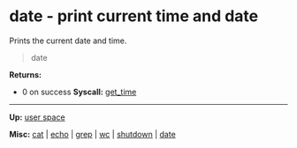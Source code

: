 # date - print current time and date

Prints the current date and time.

> date

**Returns:**
- 0 on success
**Syscall:** [get_time](../../kernel/syscalls/get_time.md)

---
**Up:** [user space](../userspace.md)

**Misc:** [cat](cat.md) | [echo](echo.md) | [grep](grep.md) | [wc](wc.md) | [shutdown](shutdown.md) | [date](date.md)
